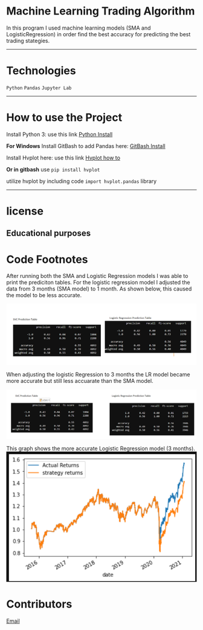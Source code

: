 # Machine Learning Trading Algorithm
 In this program I used machine learning models (SMA and LogisticRegression) in order find the best accuracy for predicting the best trading stategies.

---
# Technologies
`Python`
`Pandas`
`Jupyter Lab`

---

# How to use the Project
Install Python 3: use this link  [Python Install](https://www.python.org/)

**For Windows**
Install GitBash to add Pandas here: [GitBash Install](https://gitforwindows.org/) 

Install Hvplot here: use this link [Hvplot how to](https://pypi.org/project/hvplot/)

**Or in gitbash** use `pip install hvplot`

utilize hvplot by including code `import hvplot.pandas` library


---
# license
**Educational purposes**
---

# Code Footnotes
After running both the SMA and Logistic Regression models I was able to print the prediciton tables. For the logistic regression model I adjusted the data from 3 months (SMA model) to 1 month. As shown below, this caused the model to be less accurate.

![Logistical_Regression](https://github.com/beccabeastly/ML_trading_bot/blob/main/SVC_vs_logistic_regression.png)

When adjusting the logistic Regression to 3 months the LR model became more accurate but still less accuarate than the SMA model.

![3_month_adjustment](https://github.com/beccabeastly/ML_trading_bot/blob/main/LR_3months.png)

This graph shows the more accurate Logistic Regression model (3 months). 
![Returns](https://github.com/beccabeastly/ML_trading_bot/blob/main/strategy_returns_vs_returns.png)

# Contributors
[Email](beccabeastly@gmail.com)
